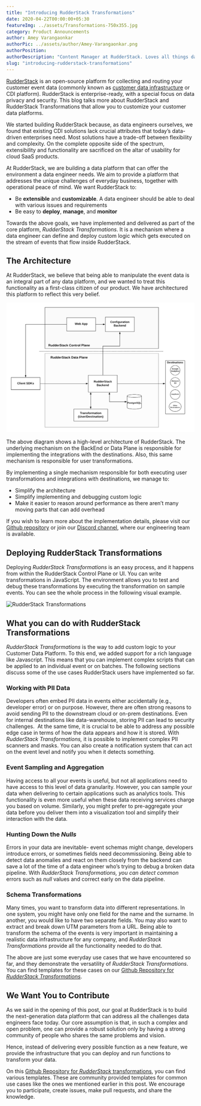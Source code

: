 ```yaml
---
title: "Introducing RudderStack Transformations"
date: 2020-04-22T00:00:00+05:30
featureImg: ../assets/Transformations-750x355.jpg
category: Product Announcements
author: Amey Varangaonkar
authorPic: ../assets/author/Amey-Varangaonkar.png
authorPosition: 
authorDescription: "Content Manager at RudderStack. Loves all things data. Manchester United, music, and sci-fi fan, among other things."
slug: "introducing-rudderstack-transformations"
---
```

[RudderStack](/) is an open-source platform for collecting and routing your customer event data (commonly known as [customer data infrastructure](https://rudderstack.com/blog/building-a-customer-data-platform-on-your-data-warehouse/) or CDI platform). RudderStack is enterprise-ready, with a special focus on data privacy and security. This blog talks more about RudderStack and RudderStack Transformations that allow you to customize your customer data platforms.  

We started building RudderStack because, as data engineers ourselves, we found that existing CDI solutions lack crucial attributes that today’s data-driven enterprises need. Most solutions have a trade-off between flexibility and complexity. On the complete opposite side of the spectrum, extensibility and functionality are sacrificed on the altar of usability for cloud SaaS products.  

At RudderStack, we are building a data platform that can offer the environment a data engineer needs. We aim to provide a platform that addresses the unique challenges of everyday business, together with operational peace of mind. We want RudderStack to:  

*   Be **extensible** and **customizable**. A data engineer should be able to deal with various issues and requirements
*   Be easy to **deploy**, **manage**, and **monitor**

Towards the above goals, we have implemented and delivered as part of the core platform, _RudderStack Transformations_. It is a mechanism where a data engineer can define and deploy custom logic which gets executed on the stream of events that flow inside RudderStack.  

The Architecture
----------------

At RudderStack, we believe that being able to manipulate the event data is an integral part of any data platform, and we wanted to treat this functionality as a first-class citizen of our product. We have architectured this platform to reflect this very belief.

![ RudderStack Architecture  ](../assets/markdown/3usLpgcLrjO5Qrxt.png)


The above diagram shows a high-level architecture of RudderStack. The underlying mechanism on the BackEnd or Data Plane is responsible for implementing the integrations with the destinations. Also, this same mechanism is responsible for user transformations.   

By implementing a single mechanism responsible for both executing user transformations and integrations with destinations, we manage to:

*   Simplify the architecture
*   Simplify implementing and debugging custom logic
*   Make it easier to reason around performance as there aren’t many moving parts that can add overhead

If you wish to learn more about the implementation details, please visit our [Github repository](https://github.com/rudderlabs/rudder-server) or join our [Discord channel](https://discordapp.com/invite/xNEdEGw), where our engineering team is available.  

Deploying RudderStack Transformations
-------------------------------------

Deploying _RudderStack Transformations_ is an easy process, and it happens from within the RudderStack Control Plane or UI. You can write transformations in JavaScript. The environment allows you to test and debug these transformations by executing the transformation on sample events. You can see the whole process in the following visual example.

![RudderStack Transformations](../assets/markdown/GNKGd2i989r86EoK.png)

What you can do with RudderStack Transformations
------------------------------------------------

_RudderStack Transformations_ is the way to add custom logic to your Customer Data Platform. To this end, we added support for a rich language like Javascript. This means that you can implement complex scripts that can be applied to an individual event or on batches. The following sections discuss some of the use cases RudderStack users have implemented so far.  

### Working with PII Data

Developers often embed PII data in events either accidentally (e.g., developer error) or on purpose. However, there are often strong reasons to avoid sending PII to the downstream cloud or on-prem destinations. Even for internal destinations like data-warehouse, storing PII can lead to security challenges.  At the same time, it is crucial to be able to address any possible edge case in terms of how the data appears and how it is stored. With _RudderStack Transformations,_ it is possible to implement complex PII scanners and masks. You can also create a notification system that can act on the event level and notify you when it detects something.  

### Event Sampling and Aggregation

Having access to all your events is useful, but not all applications need to have access to this level of data granularity. However, you can sample your data when delivering to certain applications such as analytics tools. This functionality is even more useful when these data receiving services charge you based on volume. Similarly, you might prefer to pre-aggregate your data before you deliver them into a visualization tool and simplify their interaction with the data.  

### Hunting Down the _Nulls_

Errors in your data are inevitable- event schemas might change, developers introduce errors, or sometimes fields need decommissioning. Being able to detect data anomalies and react on them closely from the backend can save a lot of the time of a data engineer who’s trying to debug a broken data pipeline. With _RudderStack Transformations, you can detect common_ errors such as _null_ values and correct early on the data pipeline.   

### Schema Transformations

Many times, you want to transform data into different representations. In one system, you might have only one field for the name and the surname. In another, you would like to have two separate fields. You may also want to extract and break down UTM parameters from a URL. Being able to transform the schema of the events is very important in maintaining a realistic data infrastructure for any company, and _RudderStack Transformations_ provide all the functionality needed to do that.  

The above are just some everyday use cases that we have encountered so far, and they demonstrate the versatility of _RudderStack Transformations_. You can find templates for these cases on our [Github Repository for _RudderStack Transformations_](https://github.com/rudderlabs/sample-user-transformers).  

We Want You to Contribute
-------------------------

As we said in the opening of this post, our goal at RudderStack is to build the next-generation data platform that can address all the challenges data engineers face today. Our core assumption is that, in such a complex and open problem, one can provide a robust solution only by having a strong community of people who shares the same problems and vision.  

Hence, instead of delivering every possible function as a new feature, we provide the infrastructure that you can deploy and run functions to transform your data.   

On this [Github Repository for _RudderStack_ transformations](https://github.com/rudderlabs/sample-user-transformers), you can find various templates. These are community provided templates for common use cases like the ones we mentioned earlier in this post. We encourage you to participate, create issues, make pull requests, and share the knowledge.